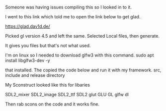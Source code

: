 Someone was having issues compiling this so I looked in to it.

I went to this link which told me to open the link below to get glad.

https://glad.dav1d.de/

Picked gl version 4.5 and left the same. Selected Local files, then generate.

It gives you files but that's not what used.

I'm on linux so I needed to download glfw3 with this command.     sudo apt install libglfw3-dev -y

that installed. The copied the code below and run it with my framework. src, include and release directory

My Sconstruct looked like this for libaries

SDL2_mixer SDL2_image SDL2_ttf SDL2 glut GLU GL glfw dl

Then rab scons on the code and it works fine.



